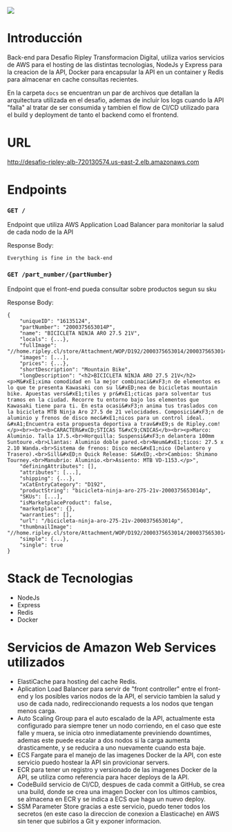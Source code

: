 ![](https://codebuild.us-east-2.amazonaws.com/badges?uuid=eyJlbmNyeXB0ZWREYXRhIjoicGgrNDN3TGVzeTJPckpTVklKMmI4NWsyclZBSHBSdEdBOHpzeDdMamdXbW1vakhya0NiSytQeGszckVXVlM5NXdnaHNMOUdKZHc5TmgrdG9PR1RlTGQwPSIsIml2UGFyYW1ldGVyU3BlYyI6IlM3NktvSWJoZlBuYjJhOVUiLCJtYXRlcmlhbFNldFNlcmlhbCI6MX0%3D&branch=master)

# Introducción

Back-end para Desafio Ripley Transformacion Digital, utiliza varios servicios de AWS para el hosting de las distintas tecnologias, NodeJs y Express para la creacion de la API, Docker para encapsular la API en un container y Redis para almacenar en cache consultas recientes.

En la carpeta `docs` se encuentran un par de archivos que detallan la arquitectura utilizada en el desafio, ademas de incluir los logs cuando la API "falla" al tratar de ser consumida y tambien el flow de CI/CD utilizado para el build y deployment de tanto el backend como el frontend.

# URL

http://desafio-ripley-alb-720130574.us-east-2.elb.amazonaws.com

# Endpoints

### `GET /`

Endpoint que utiliza AWS Application Load Balancer para monitoriar la salud de cada nodo de la API

Response Body:
```
Everything is fine in the back-end
```

### `GET /part_number/{partNumber}`

Endpoint que el front-end pueda consultar sobre productos segun su sku

Response Body:
```
{
    "uniqueID": "16135124",
    "partNumber": "2000375653014P",
    "name": "BICICLETA NINJA ARO 27.5 21V",
    "locals": {...},
    "fullImage": "//home.ripley.cl/store/Attachment/WOP/D192/2000375653014/2000375653014_2.jpg",
    "images": [...],
    "prices": {...},
    "shortDescription": "Mountain Bike",
    "longDescription": "<h2>BICICLETA NINJA ARO 27.5 21V</h2><p>M&#xE1;xima comodidad en la mejor combinaci&#xF3;n de elementos es lo que te presenta Kawasaki con su l&#xED;nea de bicicletas mountain bike. Apuestas vers&#xE1;tiles y pr&#xE1;cticas para solventar tus tramos en la ciudad. Recorre tu entorno bajo los elementos que Kawasaki tiene para ti. En esta ocasi&#xF3;n anima tus traslados con la bicicleta MTB Ninja Aro 27.5 de 21 velocidades. Composici&#xF3;n de aluminio y frenos de disco mec&#xE1;nicos para un control ideal. &#xA1;Encuentra esta propuesta deportiva a trav&#xE9;s de Ripley.com!</p><br><br><b>CARACTER&#xCD;STICAS T&#xC9;CNICAS</b><br><p>Marco: Aluminio. Talla 17.5.<br>Horquilla: Suspensi&#xF3;n delantera 100mm Suntoure.<br>Llantas: Aluminio doble pared.<br>Neum&#xE1;ticos: 27.5 x 2.10 Wanda.<br>Sistema de frenos: Disco mec&#xE1;nico (Delantero y Trasero).<br>Sill&#xED;n Quick Release: S&#xED;.<br>Cambios: Shimano Tourney.<br>Manubrio: Aluminio.<br>Asiento: MTB VD-1153.</p>",
    "definingAttributes": [],
    "attributes": [...],
    "shipping": {...},
    "xCatEntryCategory": "D192",
    "productString": "bicicleta-ninja-aro-275-21v-2000375653014p",
    "SKUs": [...],
    "isMarketplaceProduct": false,
    "marketplace": {},
    "warranties": [],
    "url": "/bicicleta-ninja-aro-275-21v-2000375653014p",
    "thumbnailImage": "//home.ripley.cl/store/Attachment/WOP/D192/2000375653014/2000375653014_2.jpg",
    "simple": {...},
    "single": true
}
```

# Stack de Tecnologias

+ NodeJs
+ Express
+ Redis
+ Docker

# Servicios de Amazon Web Services utilizados
+ ElastiCache para hosting del cache Redis.
+ Aplication Load Balancer para servir de "front controller" entre el front-end y los posibles varios nodos de la API, el servicio tambien la salud y uso de cada nado, redireccionando requests a los nodos que tengan menos carga.
+ Auto Scaling Group para el auto escalado de la API, actualmente esta configurado para siempre tener un nodo corriendo, en el caso que este falle y muera, se inicia otro inmediatamente previniendo downtimes, ademas este puede escalar a dos nodos si la carga aumenta drasticamente, y se reducira a uno nuevamente cuando esta baje.
+ ECS Fargate para el manejo de las imagenes Docker de la API, con este servicio puedo hostear la API sin provicionar servers.
+ ECR para tener un registro y versionado de las imagenes Docker de la API, se utiliza como referencia para hacer deploys de la API.
+ CodeBuild servicio de CI/CD, despues de cada commit a GitHub, se crea una build, donde se crea una imagen Docker con los ultimos cambios, se almacena en ECR y se indica a ECS que haga un nuevo deploy.
+ SSM Parameter Store gracias a este servicio, puedo tener todos los secretos (en este caso la direccion de conexion a Elasticache) en AWS sin tener que subirlos a Git y exponer informacion.
